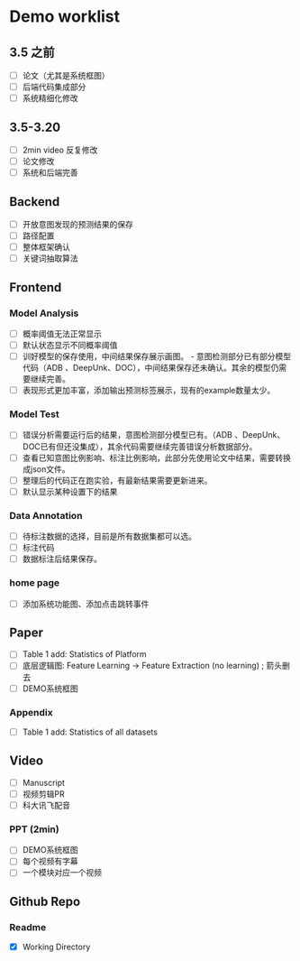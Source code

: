 # Demo worklist
## 3.5 之前
+ [ ] 论文（尤其是系统框图）
+ [ ] 后端代码集成部分
+ [ ] 系统精细化修改
## 3.5-3.20
+ [ ] 2min video 反复修改
+ [ ] 论文修改
+ [ ] 系统和后端完善

## Backend
+ [ ] 开放意图发现的预测结果的保存
+ [ ] 路径配置
+ [ ] 整体框架确认
+ [ ] 关键词抽取算法

## Frontend
### Model Analysis
+ [ ] 概率阈值无法正常显示
+ [ ] 默认状态显示不同概率阈值
+ [ ] 训好模型的保存使用，中间结果保存展示画图。
      - 意图检测部分已有部分模型代码（ADB 、DeepUnk、DOC），中间结果保存还未确认。其余的模型仍需要继续完善。
+ [ ] 表现形式更加丰富，添加输出预测标签展示，现有的example数量太少。

### Model Test
+ [ ] 错误分析需要运行后的结果，意图检测部分模型已有。（ADB 、DeepUnk、DOC已有但还没集成），其余代码需要继续完善错误分析数据部分。
+ [ ] 查看已知意图比例影响、标注比例影响，此部分先使用论文中结果，需要转换成json文件。
+ [ ] 整理后的代码正在跑实验，有最新结果需要更新进来。
+ [ ] 默认显示某种设置下的结果

### Data Annotation
+ [ ] 待标注数据的选择，目前是所有数据集都可以选。
+ [ ] 标注代码
+ [ ] 数据标注后结果保存。

### home page
+ [ ] 添加系统功能图、添加点击跳转事件



## Paper
+ [ ] Table 1 add: Statistics of Platform 
+ [ ] 底层逻辑图: Feature Learning -> Feature Extraction (no learning) ; 箭头删去
+ [ ] DEMO系统框图
### Appendix
+ [ ] Table 1 add: Statistics of all datasets

## Video
+ [ ] Manuscript
+ [ ] 视频剪辑PR
+ [ ] 科大讯飞配音
### PPT (2min)
+ [ ] DEMO系统框图
+ [ ] 每个视频有字幕
+ [ ] 一个模块对应一个视频

## Github Repo
### Readme
+ [x] Working Directory

